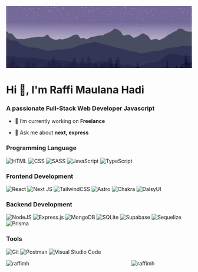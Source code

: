 ![Header Image](https://raw.githubusercontent.com/raffimh/raffimh/master/dark-github-banner-1.jpg)

<h1 align="left">Hi 👋, I'm Raffi Maulana Hadi</h1>
<h3 align="left">A passionate Full-Stack Web Developer Javascript</h3>

- 🔭 I’m currently working on **Freelance**

- 💬 Ask me about **next, express**

### Programming Language
![HTML](https://img.shields.io/badge/html-%2320232a.svg?style=for-the-badge&logo=html5&logoColor=DC4D25) ![CSS](https://img.shields.io/badge/css-%2320232a.svg?style=for-the-badge&logo=css3&logoColor=2762E9) ![SASS](https://img.shields.io/badge/sass-%2320232a.svg?style=for-the-badge&logo=sass&logoColor=C76395) ![JavaScript](https://img.shields.io/badge/javascript-%2320232a.svg?style=for-the-badge&logo=javascript&logoColor=E9D44D) ![TypeScript](https://img.shields.io/badge/typescript-%2320232a.svg?style=for-the-badge&logo=typescript&logoColor=2E73C0)

### Frontend Development
![React](https://img.shields.io/badge/react-%2320232a.svg?style=for-the-badge&logo=react&logoColor=%2361DAFB) ![Next JS](https://img.shields.io/badge/Next-%2320232a.svg?style=for-the-badge&logo=next.js&logoColor=white) ![TailwindCSS](https://img.shields.io/badge/tailwindcss-%2320232a.svg?style=for-the-badge&logo=tailwind-css&logoColor=%2361DAFB) ![Astro](https://img.shields.io/badge/astro-%2320232a.svg?style=for-the-badge&logo=astro&logoColor=white) ![Chakra](https://img.shields.io/badge/chakra-%2320232a.svg?style=for-the-badge&logo=chakraui&logoColor=2320232a) ![DaisyUI](https://img.shields.io/badge/daisyui-%2320232a?style=for-the-badge&logo=daisyui&logoColor=C76395)

### Backend Development
![NodeJS](https://img.shields.io/badge/node.js-%2320232a?style=for-the-badge&logo=node.js&logoColor=6DA55F) ![Express.js](https://img.shields.io/badge/express.js-%2320232a.svg?style=for-the-badge&logo=express&logoColor=%2361DAFB) ![MongoDB](https://img.shields.io/badge/MongoDB-%2320232a.svg?style=for-the-badge&logo=mongodb&logoColor=%234ea94b) ![SQLite](https://img.shields.io/badge/sqlite-%2320232a.svg?style=for-the-badge&logo=sqlite&logoColor=409AD5) ![Supabase](https://img.shields.io/badge/Supabase-%2320232a?style=for-the-badge&logo=supabase&logoColor=3ECF8E) ![Sequelize](https://img.shields.io/badge/Sequelize-%2320232a?style=for-the-badge&logo=Sequelize&logoColor=52B0E7) ![Prisma](https://img.shields.io/badge/Prisma-%2320232a?style=for-the-badge&logo=Prisma&logoColor=3982CE)

### Tools
![Git](https://img.shields.io/badge/git-%2320232a.svg?style=for-the-badge&logo=git&logoColor=D74A34) ![Postman](https://img.shields.io/badge/postman-%2320232a.svg?style=for-the-badge&logo=postman&logoColor=F76935) ![Visual Studio Code](https://img.shields.io/badge/Visual%20Studio%20Code-%2320232a.svg?style=for-the-badge&logo=visual-studio-code&logoColor=0078d7)






<p><img width="340" align="left" src="https://github-readme-stats.vercel.app/api/top-langs?username=raffimh&show_icons=true&locale=en&layout=compact&theme=light&langs_count=6&count_private=true" alt="raffimh" /></p>
<p><img  height="187" align="left" src="https://github-readme-streak-stats.herokuapp.com/?user=raffimh&" alt="raffimh" /></p>

